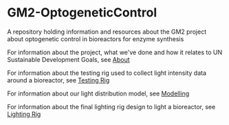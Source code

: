 # GM2-OptogeneticControl
A repository holding information and resources about the GM2 project about optogenetic control in bioreactors for enzyme synthesis

For information about the project, what we've done and how it relates to UN Sustainable Development Goals, see [About](About/)

For information about the testing rig used to collect light intensity data around a bioreactor, see [Testing Rig](Testing%20Rig/)

For information about our light distribution model, see [Modelling](Modelling/)

For information about the final lighting rig design to light a bioreactor, see [Lighting Rig](Lighting%20Rig/)
